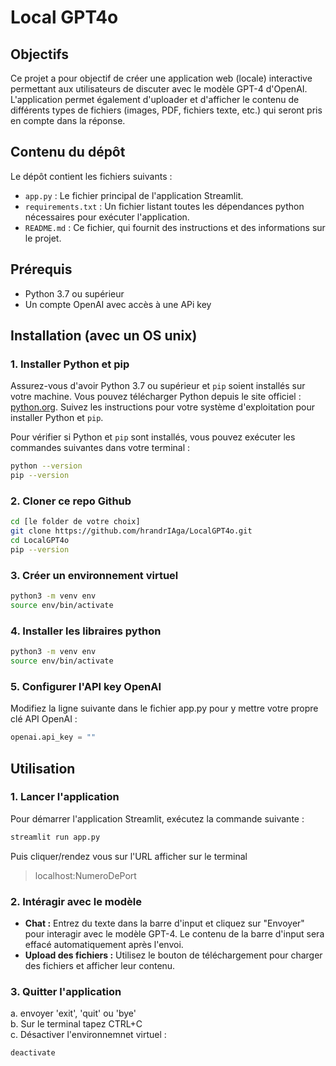 # Local GPT4o

## Objectifs

Ce projet a pour objectif de créer une application web (locale) interactive permettant aux utilisateurs de discuter avec le modèle GPT-4 d'OpenAI. L'application permet également d'uploader et d'afficher le contenu de différents types de fichiers (images, PDF, fichiers texte, etc.) qui seront pris en compte dans la réponse.

## Contenu du dépôt

Le dépôt contient les fichiers suivants :

- `app.py` : Le fichier principal de l'application Streamlit.
- `requirements.txt` : Un fichier listant toutes les dépendances python nécessaires pour exécuter l'application.
- `README.md` : Ce fichier, qui fournit des instructions et des informations sur le projet.

## Prérequis

- Python 3.7 ou supérieur
- Un compte OpenAI avec accès à une APi key

## Installation (avec un OS unix)

### 1. Installer Python et pip

Assurez-vous d'avoir Python 3.7 ou supérieur et `pip` soient installés sur votre machine. Vous pouvez télécharger Python depuis le site officiel : [python.org](https://www.python.org/). Suivez les instructions pour votre système d'exploitation pour installer Python et `pip`.

Pour vérifier si Python et `pip` sont installés, vous pouvez exécuter les commandes suivantes dans votre terminal :

```bash
python --version
pip --version
```
### 2. Cloner ce repo Github

```bash
cd [le folder de votre choix]
git clone https://github.com/hrandrIAga/LocalGPT4o.git
cd LocalGPT4o
pip --version
```
### 3. Créer un environnement virtuel
```bash
python3 -m venv env
source env/bin/activate
```
### 4. Installer les libraires python
```bash
python3 -m venv env
source env/bin/activate
```

### 5. Configurer l'API key OpenAI
Modifiez la ligne suivante dans le fichier app.py pour y mettre votre propre clé API OpenAI :
```python
openai.api_key = ""
```
## Utilisation

### 1. Lancer l'application
Pour démarrer l'application Streamlit, exécutez la commande suivante :
```bash
streamlit run app.py
```
Puis cliquer/rendez vous sur l'URL afficher sur le terminal
> localhost:NumeroDePort

### 2. Intéragir avec le modèle

* **Chat :** Entrez du texte dans la barre d'input et cliquez sur "Envoyer" pour interagir avec le modèle GPT-4. Le contenu de la barre d'input sera effacé automatiquement après l'envoi.  
* **Upload des fichiers :** Utilisez le bouton de téléchargement pour charger des fichiers et afficher leur contenu.

### 3. Quitter l'application
a. envoyer 'exit', 'quit' ou 'bye'  
b. Sur le terminal tapez CTRL+C  
c. Désactiver l'environnemnet virtuel :  
```bash
deactivate
```

